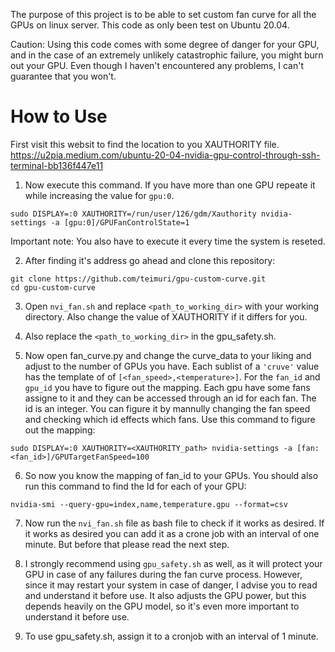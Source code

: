 The purpose of this project is to be able to set custom fan curve for all the GPUs on linux server.
This code as only been test on Ubuntu 20.04.

Caution: Using this code comes with some degree of danger for your GPU, and in the case of an extremely unlikely catastrophic failure, you might burn out your GPU. Even though I haven't encountered any problems, I can't guarantee that you won't.

# How to Use

First visit this websit to find the location to you XAUTHORITY file.
https://u2pia.medium.com/ubuntu-20-04-nvidia-gpu-control-through-ssh-terminal-bb136f447e11

1. Now execute this command. If you have more than one GPU repeate it while increasing the value for `gpu:0`. 
```
sudo DISPLAY=:0 XAUTHORITY=/run/user/126/gdm/Xauthority nvidia-settings -a [gpu:0]/GPUFanControlState=1
```
Important note: You also have to execute it every time the system is reseted.

2. After finding it's address go ahead and clone this repository:
```
git clone https://github.com/teimuri/gpu-custom-curve.git
cd gpu-custom-curve
```
3. Open `nvi_fan.sh` and replace `<path_to_working_dir>` with your working directory. Also change the value of XAUTHORITY if it differs for you.

4. Also replace the `<path_to_working_dir>` in the gpu_safety.sh.

5. Now open fan_curve.py and change the curve_data to your liking and adjust to the number of GPUs you have. Each sublist of a `'cruve'` value has the template of of `[<fan_speed>,<temperature>]`. For the `fan_id` and `gpu_id` you have to figure out the mapping. Each gpu have some fans assigne to it and they can be accessed through an id for each fan. The id is an integer. You can figure it by mannully changing the fan speed and checking which id effects which fans. Use this command to figure out the mapping:
```
sudo DISPLAY=:0 XAUTHORITY=<XAUTHORITY_path> nvidia-settings -a [fan:<fan_id>]/GPUTargetFanSpeed=100
```
6. So now you know the mapping of fan_id to your GPUs. You should also run this command to find the Id for each of your GPU:
```
nvidia-smi --query-gpu=index,name,temperature.gpu --format=csv
```

7. Now run the `nvi_fan.sh` file as bash file to check if it works as desired. If it works as desired you can add it as a crone job with an interval of one minute. But before that please read the next step.

8. I strongly recommend using `gpu_safety.sh` as well, as it will protect your GPU in case of any failures during the fan curve process. However, since it may restart your system in case of danger, I advise you to read and understand it before use. It also adjusts the GPU power, but this depends heavily on the GPU model, so it's even more important to understand it before use.

9. To use gpu_safety.sh, assign it to a cronjob with an interval of 1 minute.